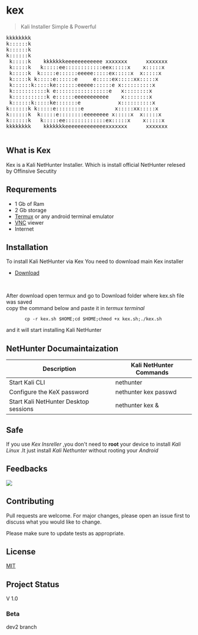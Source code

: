 # kex
> Kali Installer Simple & Powerful
<pre>
kkkkkkkk                                                 
k::::::k                                                 
k::::::k                                                 
k::::::k                                                 
 k:::::k    kkkkkkkeeeeeeeeeeee xxxxxxx      xxxxxxx     
 k:::::k   k:::::ee::::::::::::eex:::::x    x:::::x      
 k:::::k  k:::::e::::::eeeee:::::ex:::::x  x:::::x       
 k:::::k k:::::e::::::e     e:::::ex:::::xx:::::x        
 k::::::k:::::ke:::::::eeeee::::::e x::::::::::x         
 k:::::::::::k e:::::::::::::::::e   x::::::::x          
 k:::::::::::k e::::::eeeeeeeeeee    x::::::::x          
 k::::::k:::::ke:::::::e            x::::::::::x         
k::::::k k:::::e::::::::e          x:::::xx:::::x        
k::::::k  k:::::e::::::::eeeeeeee x:::::x  x:::::x       
k::::::k   k:::::ee:::::::::::::ex:::::x    x:::::x      
kkkkkkkk    kkkkkkkeeeeeeeeeeeeexxxxxxx      xxxxxxx     
                                                     
</pre>

## What is Kex
Kex is a Kali NetHunter Installer. Which is install official NetHunter relesed by Offinsive Secutity
## Requrements
+ 1 Gb of Ram
+ 2 Gb storage
+ [Termux](https://play.google.com/store/apps/details?id=com.termux) or any android terminal emulator
+ [VNC](https://play.google.com/store/apps/details?id=com.realvnc.viewer.android) viewer
+ Internet
## Installation
To install Kali NetHunter via Kex You need to download main Kex installer
+ <a href="https://raw.githubusercontent.com/SadhukhanR/kex/main/kex.sh">Download</a>
<br>

After download open termux and go to Download folder where kex.sh file was saved 
<br>
copy the command below and paste it in  *termux terminal*

           cp -r kex.sh $HOME;cd $HOME;chmod +x kex.sh;./kex.sh

and it will start installing Kali NetHunter

## NetHunter Documaintaization
  
| Description | Kali NetHunter Commands | 
|-------------|-------------------------|
| Start Kali CLI        | nethunter            |
| Configure the KeX password | nethunter kex passwd |
| Start Kali NetHunter Desktop sessions| nethunter kex &|


## Safe 
If you use *Kex Insreller* ,you don't need to **root** your device to install *Kali Linux*
.It just install *Kali Nethunter* without rooting your *Android*
## Feedbacks
<a href="mailto:rohit02sadhukhan@pm.me?subject=Hi! R Sadhukhan"><img src="https://img.shields.io/badge/ProtonMail-8B89CC?style=for-the-badge&logo=protonmail&logoColor=white"/></a>

## Contributing
Pull requests are welcome. For major changes, please open an issue first to discuss what you would like to change.

Please make sure to update tests as appropriate.

## License
[MIT](https://choosealicense.com/licenses/mit/)
## Project Status
V 1.0
### Beta
dev2 branch
